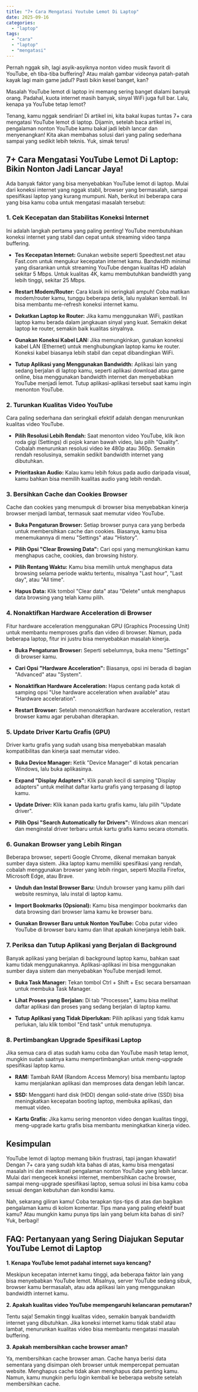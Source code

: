 ```yaml
---
title: "7+ Cara Mengatasi Youtube Lemot Di Laptop"
date: 2025-09-16
categories: 
  - "laptop"
tags: 
  - "cara"
  - "laptop"
  - "mengatasi"
---
```


Pernah nggak sih, lagi asyik-asyiknya nonton video musik favorit di YouTube, eh tiba-tiba buffering? Atau malah gambar videonya patah-patah kayak lagi main game jadul? Pasti bikin kesel banget, kan?

Masalah YouTube lemot di laptop ini memang sering banget dialami banyak orang. Padahal, kuota internet masih banyak, sinyal WiFi juga full bar. Lalu, kenapa ya YouTube tetap lemot?

Tenang, kamu nggak sendirian! Di artikel ini, kita bakal kupas tuntas 7+ cara mengatasi YouTube lemot di laptop. Dijamin, setelah baca artikel ini, pengalaman nonton YouTube kamu bakal jadi lebih lancar dan menyenangkan! Kita akan membahas solusi dari yang paling sederhana sampai yang sedikit lebih teknis. Yuk, simak terus!

## 7+ Cara Mengatasi YouTube Lemot Di Laptop: Bikin Nonton Jadi Lancar Jaya!

Ada banyak faktor yang bisa menyebabkan YouTube lemot di laptop. Mulai dari koneksi internet yang nggak stabil, browser yang bermasalah, sampai spesifikasi laptop yang kurang mumpuni. Nah, berikut ini beberapa cara yang bisa kamu coba untuk mengatasi masalah tersebut:

### 1\. Cek Kecepatan dan Stabilitas Koneksi Internet

Ini adalah langkah pertama yang paling penting! YouTube membutuhkan koneksi internet yang stabil dan cepat untuk streaming video tanpa buffering.

- **Tes Kecepatan Internet:** Gunakan website seperti Speedtest.net atau Fast.com untuk mengukur kecepatan internet kamu. Bandwidth minimal yang disarankan untuk streaming YouTube dengan kualitas HD adalah sekitar 5 Mbps. Untuk kualitas 4K, kamu membutuhkan bandwidth yang lebih tinggi, sekitar 25 Mbps.
    
- **Restart Modem/Router:** Cara klasik ini seringkali ampuh! Coba matikan modem/router kamu, tunggu beberapa detik, lalu nyalakan kembali. Ini bisa membantu me-refresh koneksi internet kamu.
    
- **Dekatkan Laptop ke Router:** Jika kamu menggunakan WiFi, pastikan laptop kamu berada dalam jangkauan sinyal yang kuat. Semakin dekat laptop ke router, semakin baik kualitas sinyalnya.
    
- **Gunakan Koneksi Kabel LAN:** Jika memungkinkan, gunakan koneksi kabel LAN (Ethernet) untuk menghubungkan laptop kamu ke router. Koneksi kabel biasanya lebih stabil dan cepat dibandingkan WiFi.
    
- **Tutup Aplikasi yang Menggunakan Bandwidth:** Aplikasi lain yang sedang berjalan di laptop kamu, seperti aplikasi download atau game online, bisa menggunakan bandwidth internet dan menyebabkan YouTube menjadi lemot. Tutup aplikasi-aplikasi tersebut saat kamu ingin menonton YouTube.
    

### 2\. Turunkan Kualitas Video YouTube

Cara paling sederhana dan seringkali efektif adalah dengan menurunkan kualitas video YouTube.

- **Pilih Resolusi Lebih Rendah:** Saat menonton video YouTube, klik ikon roda gigi (Settings) di pojok kanan bawah video, lalu pilih "Quality". Cobalah menurunkan resolusi video ke 480p atau 360p. Semakin rendah resolusinya, semakin sedikit bandwidth internet yang dibutuhkan.
    
- **Prioritaskan Audio:** Kalau kamu lebih fokus pada audio daripada visual, kamu bahkan bisa memilih kualitas audio yang lebih rendah.
    

### 3\. Bersihkan Cache dan Cookies Browser

Cache dan cookies yang menumpuk di browser bisa menyebabkan kinerja browser menjadi lambat, termasuk saat memutar video YouTube.

- **Buka Pengaturan Browser:** Setiap browser punya cara yang berbeda untuk membersihkan cache dan cookies. Biasanya, kamu bisa menemukannya di menu "Settings" atau "History".
    
- **Pilih Opsi "Clear Browsing Data":** Cari opsi yang memungkinkan kamu menghapus cache, cookies, dan browsing history.
    
- **Pilih Rentang Waktu:** Kamu bisa memilih untuk menghapus data browsing selama periode waktu tertentu, misalnya "Last hour", "Last day", atau "All time".
    
- **Hapus Data:** Klik tombol "Clear data" atau "Delete" untuk menghapus data browsing yang telah kamu pilih.
    

### 4\. Nonaktifkan Hardware Acceleration di Browser

Fitur hardware acceleration menggunakan GPU (Graphics Processing Unit) untuk membantu memproses grafis dan video di browser. Namun, pada beberapa laptop, fitur ini justru bisa menyebabkan masalah kinerja.

- **Buka Pengaturan Browser:** Seperti sebelumnya, buka menu "Settings" di browser kamu.
    
- **Cari Opsi "Hardware Acceleration":** Biasanya, opsi ini berada di bagian "Advanced" atau "System".
    
- **Nonaktifkan Hardware Acceleration:** Hapus centang pada kotak di samping opsi "Use hardware acceleration when available" atau "Hardware acceleration".
    
- **Restart Browser:** Setelah menonaktifkan hardware acceleration, restart browser kamu agar perubahan diterapkan.
    

### 5\. Update Driver Kartu Grafis (GPU)

Driver kartu grafis yang sudah usang bisa menyebabkan masalah kompatibilitas dan kinerja saat memutar video.

- **Buka Device Manager:** Ketik "Device Manager" di kotak pencarian Windows, lalu buka aplikasinya.
    
- **Expand "Display Adapters":** Klik panah kecil di samping "Display adapters" untuk melihat daftar kartu grafis yang terpasang di laptop kamu.
    
- **Update Driver:** Klik kanan pada kartu grafis kamu, lalu pilih "Update driver".
    
- **Pilih Opsi "Search Automatically for Drivers":** Windows akan mencari dan menginstal driver terbaru untuk kartu grafis kamu secara otomatis.
    

### 6\. Gunakan Browser yang Lebih Ringan

Beberapa browser, seperti Google Chrome, dikenal memakan banyak sumber daya sistem. Jika laptop kamu memiliki spesifikasi yang rendah, cobalah menggunakan browser yang lebih ringan, seperti Mozilla Firefox, Microsoft Edge, atau Brave.

- **Unduh dan Instal Browser Baru:** Unduh browser yang kamu pilih dari website resminya, lalu instal di laptop kamu.
    
- **Import Bookmarks (Opsional):** Kamu bisa mengimpor bookmarks dan data browsing dari browser lama kamu ke browser baru.
    
- **Gunakan Browser Baru untuk Nonton YouTube:** Coba putar video YouTube di browser baru kamu dan lihat apakah kinerjanya lebih baik.
    

### 7\. Periksa dan Tutup Aplikasi yang Berjalan di Background

Banyak aplikasi yang berjalan di background laptop kamu, bahkan saat kamu tidak menggunakannya. Aplikasi-aplikasi ini bisa menggunakan sumber daya sistem dan menyebabkan YouTube menjadi lemot.

- **Buka Task Manager:** Tekan tombol Ctrl + Shift + Esc secara bersamaan untuk membuka Task Manager.
    
- **Lihat Proses yang Berjalan:** Di tab "Processes", kamu bisa melihat daftar aplikasi dan proses yang sedang berjalan di laptop kamu.
    
- **Tutup Aplikasi yang Tidak Diperlukan:** Pilih aplikasi yang tidak kamu perlukan, lalu klik tombol "End task" untuk menutupnya.
    

### 8\. Pertimbangkan Upgrade Spesifikasi Laptop

Jika semua cara di atas sudah kamu coba dan YouTube masih tetap lemot, mungkin sudah saatnya kamu mempertimbangkan untuk meng-upgrade spesifikasi laptop kamu.

- **RAM:** Tambah RAM (Random Access Memory) bisa membantu laptop kamu menjalankan aplikasi dan memproses data dengan lebih lancar.
    
- **SSD:** Mengganti hard disk (HDD) dengan solid-state drive (SSD) bisa meningkatkan kecepatan booting laptop, membuka aplikasi, dan memuat video.
    
- **Kartu Grafis:** Jika kamu sering menonton video dengan kualitas tinggi, meng-upgrade kartu grafis bisa membantu meningkatkan kinerja video.
    

## Kesimpulan

YouTube lemot di laptop memang bikin frustrasi, tapi jangan khawatir! Dengan 7+ cara yang sudah kita bahas di atas, kamu bisa mengatasi masalah ini dan menikmati pengalaman nonton YouTube yang lebih lancar. Mulai dari mengecek koneksi internet, membersihkan cache browser, sampai meng-upgrade spesifikasi laptop, semua solusi ini bisa kamu coba sesuai dengan kebutuhan dan kondisi kamu.

Nah, sekarang giliran kamu! Coba terapkan tips-tips di atas dan bagikan pengalaman kamu di kolom komentar. Tips mana yang paling efektif buat kamu? Atau mungkin kamu punya tips lain yang belum kita bahas di sini? Yuk, berbagi!

## FAQ: Pertanyaan yang Sering Diajukan Seputar YouTube Lemot di Laptop

**1\. Kenapa YouTube lemot padahal internet saya kencang?**

Meskipun kecepatan internet kamu tinggi, ada beberapa faktor lain yang bisa menyebabkan YouTube lemot. Misalnya, server YouTube sedang sibuk, browser kamu bermasalah, atau ada aplikasi lain yang menggunakan bandwidth internet kamu.

**2\. Apakah kualitas video YouTube mempengaruhi kelancaran pemutaran?**

Tentu saja! Semakin tinggi kualitas video, semakin banyak bandwidth internet yang dibutuhkan. Jika koneksi internet kamu tidak stabil atau lambat, menurunkan kualitas video bisa membantu mengatasi masalah buffering.

**3\. Apakah membersihkan cache browser aman?**

Ya, membersihkan cache browser aman. Cache hanya berisi data sementara yang disimpan oleh browser untuk mempercepat pemuatan website. Menghapus cache tidak akan menghapus data penting kamu. Namun, kamu mungkin perlu login kembali ke beberapa website setelah membersihkan cache.

